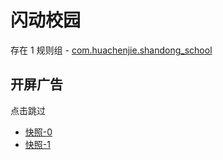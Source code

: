 # 闪动校园

存在 1 规则组 - [com.huachenjie.shandong_school](/src/apps/com.huachenjie.shandong_school.ts)

## 开屏广告

点击跳过

- [快照-0](https://i.gkd.li/import/12922866)
- [快照-1](https://i.gkd.li/import/13031192)
